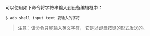 可以使用如下命令将字符串输入到设备编辑框中：

```shell
$ adb shell input text 要输入的字符
```

> 注意：该命令只能输入英文字符， 它是以键盘按键的形式发送的。